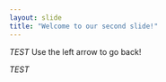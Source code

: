 ```yaml
---
layout: slide
title: "Welcome to our second slide!"
---
```

*TEST*
Use the left arrow to go back!

*TEST*
